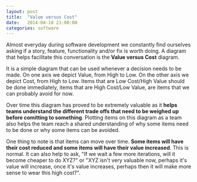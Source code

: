 ```yaml
---
layout: post
title:  "Value versus Cost"
date:   2014-04-18 21:00:00
categories: software
---
```


<div id="value-versus-cost" class="graph"></div>
<script type="text/javascript">
  (function() {
    var svg = dimple.newSvg("#value-versus-cost", '100%', 500);
    var data = [
      { 'Cost': 'Low', 'Value': 'Low' },
      { 'Cost': 'Low', 'Value': 'High' },
      { 'Cost': 'High', 'Value': 'Low' },
      { 'Cost': 'High', 'Value': 'High' },
    ];
    var chart = new dimple.chart(svg, data);

    var x = chart.addCategoryAxis('x', 'Value');
    x.addOrderRule(['Low', 'High']);
    ChartHelper.setAxisStyle(x);

    var y = chart.addCategoryAxis('y', 'Cost');
    y.addOrderRule(['Low', 'High']);
    ChartHelper.setAxisStyle(y);

    var series = chart.addSeries('Type', dimple.plot.bubble);

    ChartHelper.draw(chart);
  })();
</script>

Almost everyday during software development we constantly find ourselves
asking if a story, feature, functionality and/or fix is worth doing. A diagram
that helps facilitate this conversation is the **Value versus Cost** diagram.

It is a simple diagram that can be used whenever a decision needs
to be made. On one axis we depict Value, from High to Low. On the other axis
we depict Cost, from High to Low. Items that are Low Cost/High Value should be
done immediately, items that are High Cost/Low Value, are items that we can
probably avoid for now.

Over time this diagram has proved to be extremely valuable as it **helps teams
understand the different trade offs that need to be weighed up before
comitting to something**. Plotting items on this diagram as a team also helps the
team reach a shared understanding of why some items need to be done or why
some items can be avoided.

One thing to note is that items can move over time. **Some items will have their
cost reduced and some items will have their value increased**. This is normal. It
can also help to ask, "If we wait a few more iterations, will it
become cheaper to do XYZ?" or "XYZ isn't very valuable now, perhaps it's value
will increase, once it's value increases, perhaps then it will make more sense
to wear this high cost?".
